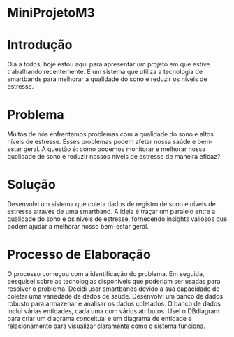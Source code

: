 # MiniProjetoM3

# Introdução

Olá a todos, hoje estou aqui para apresentar um projeto em que estive trabalhando recentemente. É um sistema que utiliza a tecnologia de smartbands para melhorar a qualidade do sono e reduzir os níveis de estresse.

# Problema

Muitos de nós enfrentamos problemas com a qualidade do sono e altos níveis de estresse. Esses problemas podem afetar nossa saúde e bem-estar geral. A questão é: como podemos monitorar e melhorar nossa qualidade de sono e reduzir nossos níveis de estresse de maneira eficaz?

# Solução

Desenvolvi um sistema que coleta dados de registro de sono e níveis de estresse através de uma smartband. A ideia é traçar um paralelo entre a qualidade do sono e os níveis de estresse, fornecendo insights valiosos que podem ajudar a melhorar nosso bem-estar geral.

# Processo de Elaboração

O processo começou com a identificação do problema. Em seguida, pesquisei sobre as tecnologias disponíveis que poderiam ser usadas para resolver o problema. Decidi usar smartbands devido à sua capacidade de coletar uma variedade de dados de saúde. Desenvolvi um banco de dados robusto para armazenar e analisar os dados coletados. O banco de dados inclui várias entidades, cada uma com vários atributos. Usei o DBdiagram para criar um diagrama conceitual e um diagrama de entidade e relacionamento para visualizar claramente como o sistema funciona.

